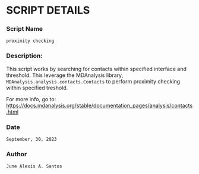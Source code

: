 # SCRIPT DETAILS
### Script Name
`proximity checking`

### Description:
This script works by searching for contacts within specified interface and threshold. This leverage the MDAnalysis library, `MDAnalysis.analysis.contacts.Contacts` to perform proximity checking within specified treshold.

For more info, go to:
<https://docs.mdanalysis.org/stable/documentation_pages/analysis/contacts.html>

### Date
`September, 30, 2023`

### Author
`June Alexis A. Santos`
